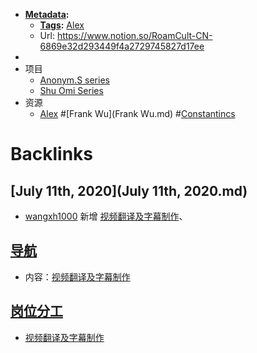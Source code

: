- **[Metadata](Metadata.md):**
    - **[Tags](Tags.md):** [Alex](Alex.md) 
    - Url: https://www.notion.so/RoamCult-CN-6869e32d293449f4a2729745827d17ee
- 
- 项目
    - [Anonym.S series](https://www.notion.so/425d4c2ae8c64f328f014df665978b2d)
    - [Shu Omi Series](https://www.notion.so/524c8128289a4a1288cd9fd500214d29)
- 资源
    - [Alex](Alex.md) #[Frank Wu](Frank Wu.md) #[Constantincs](Constantincs.md)

# Backlinks
## [July 11th, 2020](July 11th, 2020.md)
- [wangxh1000](wangxh1000.md) 新增 [视频翻译及字幕制作](视频翻译及字幕制作.md)、

## [导航](导航.md)
- 内容：[视频翻译及字幕制作](视频翻译及字幕制作.md)

## [岗位分工](岗位分工.md)
- [视频翻译及字幕制作](视频翻译及字幕制作.md)

